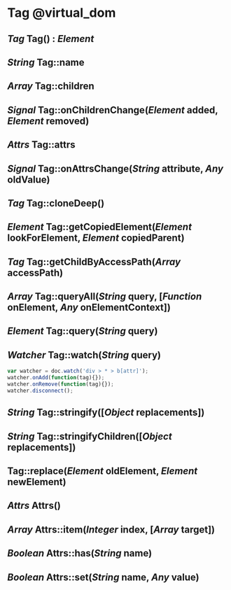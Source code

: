 Tag @virtual_dom
================

*Tag* Tag() : *Element*
-----------------------

*String* Tag::name
------------------

*Array* Tag::children
---------------------

## *Signal* Tag::onChildrenChange(*Element* added, *Element* removed)

*Attrs* Tag::attrs
------------------

## *Signal* Tag::onAttrsChange(*String* attribute, *Any* oldValue)

*Tag* Tag::cloneDeep()
----------------------

*Element* Tag::getCopiedElement(*Element* lookForElement, *Element* copiedParent)
---------------------------------------------------------------------------------

*Tag* Tag::getChildByAccessPath(*Array* accessPath)
---------------------------------------------------

*Array* Tag::queryAll(*String* query, [*Function* onElement, *Any* onElementContext])
-------------------------------------------------------------------------------------

*Element* Tag::query(*String* query)
------------------------------------

*Watcher* Tag::watch(*String* query)
------------------------------------

```javascript
var watcher = doc.watch('div > * > b[attr]');
watcher.onAdd(function(tag){});
watcher.onRemove(function(tag){});
watcher.disconnect();
```

*String* Tag::stringify([*Object* replacements])
------------------------------------------------

*String* Tag::stringifyChildren([*Object* replacements])
--------------------------------------------------------

Tag::replace(*Element* oldElement, *Element* newElement)
--------------------------------------------------------

*Attrs* Attrs()
---------------

*Array* Attrs::item(*Integer* index, [*Array* target])
------------------------------------------------------

*Boolean* Attrs::has(*String* name)
-----------------------------------

*Boolean* Attrs::set(*String* name, *Any* value)
------------------------------------------------

